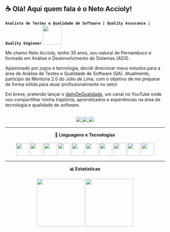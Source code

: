 ## ☕ Olá! Aqui quem fala é o Neto Accioly!
**`Analista de Testes e Qualidade de Software | Quality Assurance | Quality Engineer`**  <img src="https://media0.giphy.com/media/v1.Y2lkPTc5MGI3NjExaHZ1NWNjY2Rjd2JqM3FnaGc1anpuNno5b2JweWk1YnB4cjB0dnQyayZlcD12MV9pbnRlcm5hbF9naWZfYnlfaWQmY3Q9cw/Dv6xy4bREFlQ8fOkjV/giphy.gif" width="60">

Me chamo Neto Accioly, tenho 35 anos, sou natural de Pernambuco e formado em Análise e Desenvolvimento de Sistemas (ADS).

Apaixonado por jogos e tecnologia, decidi direcionar meus estudos para a área de Análise de Testes e Qualidade de Software (QA). Atualmente, participo da Mentoria 2.0 do Júlio de Lima, com o objetivo de me preparar de forma sólida para atuar profissionalmente no setor.

Em breve, pretendo lançar o [dailyDeQualidade](https://www.youtube.com/channel/UCYhLRyJuBLpqvb4hV1wiAbA), um canal no YouTube onde vou compartilhar minha trajetória, aprendizados e experiências na área de tecnologia e qualidade de software.

##

<p align="center">
  <a href="https://www.youtube.com/@netoaccioly?sub_confirmation=1" target="_blank">
    <img src="https://img.shields.io/badge/YouTube-FF0000?style=for-the-badge&logo=youtube&logoColor=white">
  </a>
  <a href="mailto:lindemiraccioly@gmail.com">
    <img src="https://img.shields.io/badge/-Gmail-D14836?style=for-the-badge&logo=gmail&logoColor=white">
  </a>
  <a href="https://www.linkedin.com/in/lindemir-accioly-neto-/" target="_blank">
    <img src="https://img.shields.io/badge/-LinkedIn-0077B5?style=for-the-badge&logo=linkedin&logoColor=white">
  </a>
</p>

---

<p align="center">
  <strong>🤖 Linguagens e Tecnologias</strong><br/><br/>

  <img src="https://cdn.jsdelivr.net/gh/devicons/devicon@latest/icons/vscode/vscode-original-wordmark.svg" width="40px" />
  <img src="https://cdn.jsdelivr.net/gh/devicons/devicon@latest/icons/html5/html5-original.svg" width="40px" />
  <img src="https://cdn.jsdelivr.net/gh/devicons/devicon@latest/icons/css3/css3-original.svg" width="40px" />
  <img src="https://cdn.jsdelivr.net/gh/devicons/devicon@latest/icons/javascript/javascript-original.svg" width="40px" />
  <img src="https://cdn.jsdelivr.net/gh/devicons/devicon@latest/icons/typescript/typescript-original.svg" width="40px" />
  <img src="https://cdn.jsdelivr.net/gh/devicons/devicon@latest/icons/git/git-original.svg" width="40px" />
  <img src="https://cdn.jsdelivr.net/gh/devicons/devicon@latest/icons/mysql/mysql-original.svg" width="40px" />
  <img src="https://cdn.jsdelivr.net/gh/devicons/devicon@latest/icons/mongodb/mongodb-original-wordmark.svg" width="40px" />
  <img src="https://cdn.jsdelivr.net/gh/devicons/devicon@latest/icons/postman/postman-original.svg" width="40px" />
  <img src="https://cdn.jsdelivr.net/gh/devicons/devicon@latest/icons/insomnia/insomnia-original.svg" width="40px" />
  
</p>

---

<p align="center">
  <strong>📊 Estatísticas</strong><br/><br/>
  <img height="150" src="https://github-readme-stats.vercel.app/api?username=Neto-Accioly&show_icons=true&theme=tokyonight&include_all_commits=true&locale=pt-br" />
  <img height="150" src="https://github-readme-stats.vercel.app/api/top-langs/?username=Neto-Accioly&theme=tokyonight&layout=compact&custom_title=Tecnologias&langs_count=9" />
</p>
